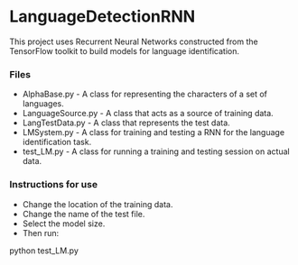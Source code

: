 # LanguageDetectionRNN
This project uses Recurrent Neural Networks constructed from the TensorFlow toolkit to build models for language identification.
### Files
* AlphaBase.py - A class for representing the characters of a set of languages.
* LanguageSource.py - A class that acts as a source of training data.
* LangTestData.py - A class that represents the test data.
* LMSystem.py - A class for training and testing a RNN for the language identification task.
* test_LM.py - A class for running a training and testing session on actual data.

### Instructions for use
* Change the location of the training data. 
* Change the name of the test file. 
* Select the model size.
* Then run: 

python test_LM.py